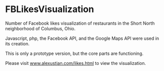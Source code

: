 FBLikesVisualization
====================

Number of Facebook likes visualization of restaurants in the Short North neighborhood of Columbus, Ohio.

Javascript, php, the Facebook API, and the Google Maps API were used in its creation.  

This is only a prototype version, but the core parts are functioning.  

Please visit www.alexustian.com/likes.html to view the visualization.


